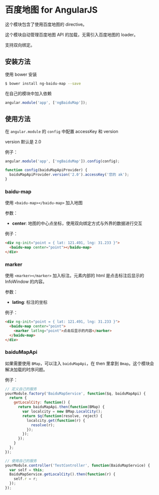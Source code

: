 百度地图 for AngularJS
==========================

这个模块包含了使用百度地图的 directive。

这个模块自动管理百度地图 API 的加载，无需引入百度地图的 loader。

支持双向绑定。

安装方法
------------------------

使用 bower 安装

```bash
$ bower install ng-baidu-map --save
```

在自己的模块中加入依赖

```js
angular.module('app', ['ngBaiduMap']);
```

使用方法
-------------------------

在 `angular.module` 的 `config` 中配置 accessKey 和 version

version 默认是 2.0

例子：
```js
angular.module('app', ['ngBaiduMap']).config(config);

function config(baiduMapApiProvider) {
  baiduMapApiProvider.version('2.0').accessKey('您的 ak');
}
```

### baidu-map

使用 `<baidu-map></baidu-map>` 加入地图

参数：

* __center__: 地图的中心点坐标，使用双向绑定方式与外界的数据进行交互

例子：

```html
<div ng-init="point = { lat: 121.491, lng: 31.233 }">
  <baidu-map center="point"></baidu-map>
</div>
```

### marker

使用 `<marker></marker>` 加入标注。元素内部的 html 是点击标注后显示的 InfoWindow 的内容。

参数：

* __latlng__: 标注的坐标

例子：
```html
<div ng-init="point = { lat: 121.491, lng: 31.233 }">
  <baidu-map center="point">
    <marker latlng="point">点击后显示的内容</marker>
  </baidu-map>
</div>
```

### baiduMapApi

如果需要使用 `BMap`，可以注入 `baiduMapApi`，在 then 里拿到 `Bmap`。这个模块会解决加载的时序问题。

例子：

```js
// 定义自己的服务
yourModule.factory('BaiduMapService', function($q, baiduMapApi) {
  return {
    getLocalCity: function() {
      return baiduMapApi.then(function(BMap) {
        var localcity = new BMap.LocalCity();
        return $q(function(resolve, reject) {
          localcity.get(function(r) {
            resolve(r);
          });
        });
      });
    }
  };
});

// 使用自己的服务
yourModule.controller('TestController', function(BaiduMapService) {
  var self = this;
  BaiduMapService.getLocalCity().then(function(r) {
    self.r = r;
  });
});
```
